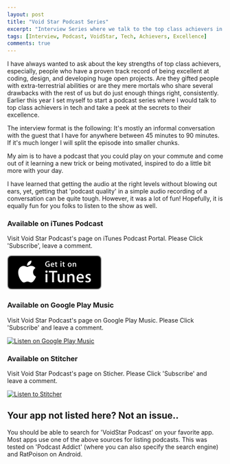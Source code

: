 ```yaml
---
layout: post
title: "Void Star Podcast Series"
excerpt: "Interview Series where we talk to the top class achievers in tech"
tags: [Interview, Podcast, VoidStar, Tech, Achievers, Excellence]
comments: true
---
```


I have always wanted to ask about the key strengths of top class achievers, especially, people who have a proven track record of being excellent at coding, design, and developing huge open projects. Are they gifted people with extra-terrestrial abilities or are they mere mortals who share several drawbacks with the rest of us but do just enough things right, consistently.
Earlier this year I set myself to start a podcast series where I would talk to top class achievers in tech and take a peek at the secrets to their excellence.

The interview format is the following:
It's mostly an informal conversation with the guest that I have for anywhere between 45 minutes to 90 minutes. If it's much longer I will split the episode into smaller chunks.

My aim is to have a podcast that you could play on your commute and come out of it learning a new trick or being motivated, inspired to do a little bit more with your day.

I have learned that getting the audio at the right levels without blowing out ears, yet, getting that 'podcast quality' in a simple audio recording of a conversation can be quite tough. However, it was a lot of fun! Hopefully, it is equally fun for you folks to listen to the show as well.

### Available on iTunes Podcast
Visit Void Star Podcast's page on iTunes Podcast Portal. Please Click 'Subscribe', leave a comment.

[![Get it iTunes](/images/itunes.svg)](https://itunes.apple.com/us/podcast/voidstar-podcast/id1332549527)

### Available on Google Play Music
Visit Void Star Podcast's page on Google Play Music. Please Click 'Subscribe' and leave a comment.

<div>
<a href='https://playmusic.app.goo.gl/?ibi=com.google.PlayMusic&amp;isi=691797987&amp;ius=googleplaymusic&amp;apn=com.google.android.music&amp;link=https://play.google.com/music/m/I46jz5f2f345iw4a5kw3umtbela?t%3DVoidStar_Podcast%26pcampaignid%3DMKT-na-all-co-pr-mu-pod-16' rel='nofollow'><img width='125px' alt='Listen on Google Play Music' src='https://play.google.com/intl/en_us/badges-music/images/badges/en_badge_web_music.png'/></a>
</div>

### Available on Stitcher
Visit Void Star Podcast's page on Sticher. Please Click 'Subscribe' and leave a comment.

<div>
<a href="https://www.stitcher.com/s?fid=162759&refid=stpr"><img src="https://secureimg.stitcher.com/promo.assets/stitcher-banner-180x120.jpg" width="180" height="120" alt="Listen to Stitcher"></a>
</div>


## Your app not listed here? Not an issue..
You should be able to search for 'VoidStar Podcast' on your favorite app.
Most apps use one of the above sources for listing podcasts. This was tested on
'Podcast Addict' (where you can also specify the search engine) and RatPoison on Android.

